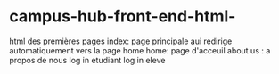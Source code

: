 # campus-hub-front-end-html-
html des premières pages
index: page principale aui redirige automatiquement vers la page home
home: page d'acceuil
about us : a propos de nous 
log in etudiant 
log in eleve 

